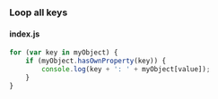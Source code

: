 ### Loop all keys
#### index.js
```javascript
for (var key in myObject) {
    if (myObject.hasOwnProperty(key)) {
        console.log(key + ': ' + myObject[value]);
    }
}
```

